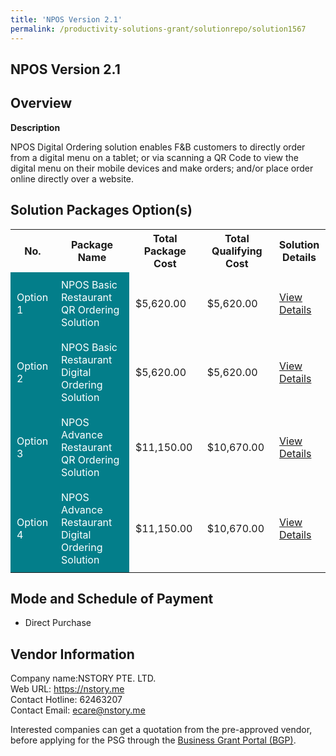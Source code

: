 ```yaml
---
title: 'NPOS Version 2.1'
permalink: /productivity-solutions-grant/solutionrepo/solution1567
---
```


## NPOS Version 2.1

## Overview

**Description**

NPOS Digital Ordering solution enables F&B customers to directly order from a digital menu on a tablet; or via scanning a QR Code to view the digital menu on their mobile devices and make orders; and/or place order online directly over a website.

## Solution Packages Option(s)

<table>
<tr>
<th><b>No.</b></th>
<th><b>Package Name</b></th>
<th><b>Total Package Cost</b></th>
<th><b>Total Qualifying Cost</b></th>
<th><b>Solution Details</b></th>
</tr>
<tr>
<td style='padding: 10px; background-color: #037E8A; color: #FFFFFF;'>Option 1</td>
<td style='padding: 10px; background-color: #037E8A; color: #FFFFFF;'>NPOS Basic Restaurant QR Ordering Solution</td>
<td style='padding: 10px;'>$5,620.00</td>
<td style='padding: 10px;'>$5,620.00</td>
<td style='padding: 10px;'><a href='/images/psg/NSTORY_NPOS_Version2_1_Desensitised_Annex3_Part1.pdf' target='_blank'>View Details</a></td>
</tr>
<tr>
<td style='padding: 10px; background-color: #037E8A; color: #FFFFFF;'>Option 2</td>
<td style='padding: 10px; background-color: #037E8A; color: #FFFFFF;'>NPOS Basic Restaurant Digital Ordering Solution</td>
<td style='padding: 10px;'>$5,620.00</td>
<td style='padding: 10px;'>$5,620.00</td>
<td style='padding: 10px;'><a href='/images/psg/NSTORY_NPOS_Version2_1_Desensitised_Annex3_Part2.pdf' target='_blank'>View Details</a></td>
</tr>
<tr>
<td style='padding: 10px; background-color: #037E8A; color: #FFFFFF;'>Option 3</td>
<td style='padding: 10px; background-color: #037E8A; color: #FFFFFF;'>NPOS Advance Restaurant QR Ordering Solution</td>
<td style='padding: 10px;'>$11,150.00</td>
<td style='padding: 10px;'>$10,670.00</td>
<td style='padding: 10px;'><a href='/images/psg/NSTORY_NPOS_Version2_1_Desensitised_Annex3_Part3.pdf' target='_blank'>View Details</a></td>
</tr>
<tr>
<td style='padding: 10px; background-color: #037E8A; color: #FFFFFF;'>Option 4</td>
<td style='padding: 10px; background-color: #037E8A; color: #FFFFFF;'>NPOS Advance Restaurant Digital Ordering Solution</td>
<td style='padding: 10px;'>$11,150.00</td>
<td style='padding: 10px;'>$10,670.00</td>
<td style='padding: 10px;'><a href='/images/psg/Nstory_Npos_Ver2_1_05102023_Desensitised_Annex3_Part4.pdf' target='_blank'>View Details</a></td>
</tr>
</table>

## Mode and Schedule of Payment

 - Direct Purchase

## Vendor Information

 Company name:NSTORY PTE. LTD.<br>Web URL: https://nstory.me <br>Contact Hotline: 62463207 <br>Contact Email: ecare@nstory.me

Interested companies can get a quotation from the pre-approved vendor, before applying for the PSG through the <a href='https://www.businessgrants.gov.sg/' target='_blank' rel='noopener'>Business Grant Portal (BGP)</a>.

<script src="/jquery/resize-tables.js"></script>
